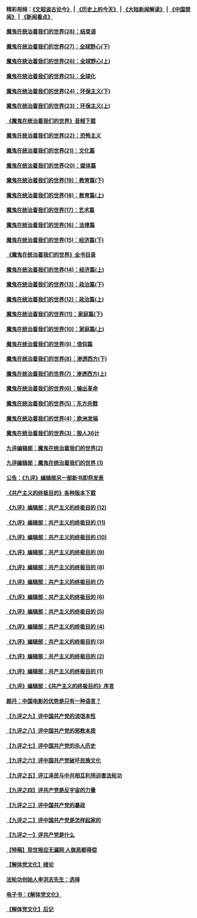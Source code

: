#### 精彩视频：[《文昭谈古论今》](http://45.32.25.56/wenzhao) | [《历史上的今天》](http://45.32.25.56/today-in-history) | [《大陆新闻解读》](http://45.32.25.56/ntdtv-comedy) | [《中国禁闻》](http://45.32.25.56/ntdtv-news) | [《新闻看点》](http://45.32.25.56/news-insight) 

 #### [魔鬼在统治着我们的世界(28)：结束语](../pages/nsc422/n10936246.md?t=02031634) 

#### [魔鬼在统治着我们的世界(27)：全球野心(下)](../pages/nsc422/n10928319.md?t=02031634) 

#### [魔鬼在统治着我们的世界(26)：全球野心(上)](../pages/nsc422/n10900318.md?t=02031634) 

#### [魔鬼在统治着我们的世界(25)：全球化](../pages/nsc422/n10788205.md?t=02031634) 

#### [魔鬼在统治着我们的世界(24)：环保主义(下)](../pages/nsc422/n10695307.md?t=02031634) 

#### [魔鬼在统治着我们的世界(23)：环保主义(上)](../pages/nsc422/n10688613.md?t=02031634) 

#### [《魔鬼在统治着我们的世界》音频下载](../pages/nsc422/n10635553.md?t=02031634) 

#### [魔鬼在统治着我们的世界(22)：恐怖主义](../pages/nsc422/n10614727.md?t=02031634) 

#### [魔鬼在统治着我们的世界(21)：文化篇](../pages/nsc422/n10597706.md?t=02031634) 

#### [魔鬼在统治着我们的世界(20)：媒体篇](../pages/nsc422/n10586579.md?t=02031634) 

#### [魔鬼在统治着我们的世界(19)：教育篇(下)](../pages/nsc422/n10564808.md?t=02031634) 

#### [魔鬼在统治着我们的世界(18)：教育篇(上)](../pages/nsc422/n10526970.md?t=02031634) 

#### [魔鬼在统治着我们的世界(17)：艺术篇](../pages/nsc422/n10499093.md?t=02031634) 

#### [魔鬼在统治着我们的世界(16)：法律篇](../pages/nsc422/n10485969.md?t=02031634) 

#### [魔鬼在统治着我们的世界(15)：经济篇(下)](../pages/nsc422/n10469975.md?t=02031634) 

#### [《魔鬼在统治着我们的世界》全书目录](../pages/nsc422/n10464261.md?t=02031634) 

#### [魔鬼在统治着我们的世界(14)：经济篇(上)](../pages/nsc422/n10457370.md?t=02031634) 

#### [魔鬼在统治着我们的世界(13)：政治篇(下)](../pages/nsc422/n10448270.md?t=02031634) 

#### [魔鬼在统治着我们的世界(12)：政治篇(上)](../pages/nsc422/n10444576.md?t=02031634) 

#### [魔鬼在统治着我们的世界(11)：家庭篇(下)](../pages/nsc422/n10440961.md?t=02031634) 

#### [魔鬼在统治着我们的世界(10)：家庭篇(上)](../pages/nsc422/n10435448.md?t=02031634) 

#### [魔鬼在统治着我们的世界(9)：信仰篇](../pages/nsc422/n10432159.md?t=02031634) 

#### [魔鬼在统治着我们的世界(8)：渗透西方(下)](../pages/nsc422/n10429603.md?t=02031634) 

#### [魔鬼在统治着我们的世界(7)：渗透西方(上)](../pages/nsc422/n10426013.md?t=02031634) 

#### [魔鬼在统治着我们的世界(6)：输出革命](../pages/nsc422/n10421536.md?t=02031634) 

#### [魔鬼在统治着我们的世界(5)：东方杀戮](../pages/nsc422/n10417707.md?t=02031634) 

#### [魔鬼在统治着我们的世界(4)：欧洲发端](../pages/nsc422/n10414890.md?t=02031634) 

#### [魔鬼在统治着我们的世界(3)：毁人36计](../pages/nsc422/n10411583.md?t=02031634) 

#### [九评编辑部：魔鬼在统治着我们的世界(2)](../pages/nsc422/n10410036.md?t=02031634) 

#### [九评编辑部：魔鬼在统治着我们的世界 (1)](../pages/nsc422/n10406825.md?t=02031634) 

#### [公告：《九评》编辑部另一部新书即将发表](../pages/nsc422/n10405104.md?t=02031634) 

#### [《共产主义的终极目的》各种版本下载](../pages/nsc422/n10022138.md?t=02031634) 

#### [《九评》编辑部：共产主义的终极目的 (12)](../pages/nsc422/n9933272.md?t=02031634) 

#### [《九评》编辑部：共产主义的终极目的 (11)](../pages/nsc422/n9924973.md?t=02031634) 

#### [《九评》编辑部：共产主义的终极目的 (10)](../pages/nsc422/n9920883.md?t=02031634) 

#### [《九评》编辑部：共产主义的终极目的 (9)](../pages/nsc422/n9916363.md?t=02031634) 

#### [《九评》编辑部：共产主义的终极目的 (8)](../pages/nsc422/n9912488.md?t=02031634) 

#### [《九评》编辑部：共产主义的终极目的 (7)](../pages/nsc422/n9901176.md?t=02031634) 

#### [《九评》编辑部：共产主义的终极目的 (6)](../pages/nsc422/n9899359.md?t=02031634) 

#### [《九评》编辑部：共产主义的终极目的 (5)](../pages/nsc422/n9893174.md?t=02031634) 

#### [《九评》编辑部：共产主义的终极目的 (4)](../pages/nsc422/n9891246.md?t=02031634) 

#### [《九评》编辑部：共产主义的终极目的 (3)](../pages/nsc422/n9879879.md?t=02031634) 

#### [《九评》编辑部：共产主义的终极目的 (2)](../pages/nsc422/n9876205.md?t=02031634) 

#### [《九评》编辑部：共产主义的终极目的 (1)](../pages/nsc422/n9865857.md?t=02031634) 

#### [《九评》编辑部：《共产主义的终极目的》序言](../pages/nsc422/n9862666.md?t=02031634) 

#### [颜丹：中国电影的优势是只有一种语言？](../pages/nsc422/n9583062.md?t=02031634) 

#### [【九评之九】评中国共产党的流氓本性](../pages/nsc422/n737542.md?t=02031634) 

#### [【九评之八】评中国共产党的邪教本质](../pages/nsc422/n735942.md?t=02031634) 

#### [【九评之七】评中国共产党的杀人历史](../pages/nsc422/n733806.md?t=02031634) 

#### [【九评之六】评中国共产党破坏民族文化](../pages/nsc422/n731667.md?t=02031634) 

#### [【九评之五】评江泽民与中共相互利用迫害法轮功](../pages/nsc422/n730058.md?t=02031634) 

#### [【九评之四】评共产党是反宇宙的力量](../pages/nsc422/n727814.md?t=02031634) 

#### [【九评之三】评中国共产党的暴政](../pages/nsc422/n725597.md?t=02031634) 

#### [【九评之二】评中国共产党是怎样起家的](../pages/nsc422/n723946.md?t=02031634) 

#### [【九评之一】评共产党是什么](../pages/nsc422/n722529.md?t=02031634) 

#### [【特稿】现世报应无漏网 人做恶都得偿](../pages/nsc422/n4215167.md?t=02031634) 

#### [【解体党文化】绪论](../pages/nsc422/n1449356.md?t=02031634) 

#### [法轮功创始人李洪志先生：选择](../pages/nsc422/n3580738.md?t=02031634) 

#### [电子书：《解体党文化》](../pages/nsc422/n1573484.md?t=02031634) 

#### [【解体党文化】后记](../pages/nsc422/n1531999.md?t=02031634) 

